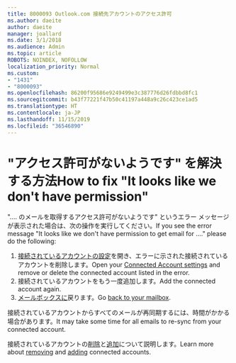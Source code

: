 ```yaml
---
title: 8000093 Outlook.com 接続先アカウントのアクセス許可
ms.author: daeite
author: daeite
manager: joallard
ms.date: 3/1/2018
ms.audience: Admin
ms.topic: article
ROBOTS: NOINDEX, NOFOLLOW
localization_priority: Normal
ms.custom:
- "1431"
- "8000093"
ms.openlocfilehash: 86200f95686e9249499e3c387776d26fdbbd8fc1
ms.sourcegitcommit: b43f77221f47b50c41197a448a9c26c423ce1ad5
ms.translationtype: HT
ms.contentlocale: ja-JP
ms.lasthandoff: 11/15/2019
ms.locfileid: "36546890"
---
```

# <a name="how-to-fix-it-looks-like-we-dont-have-permission"></a><span data-ttu-id="5b4b7-102">"アクセス許可がないようです" を解決する方法</span><span class="sxs-lookup"><span data-stu-id="5b4b7-102">How to fix "It looks like we don't have permission"</span></span>

<span data-ttu-id="5b4b7-103">".... のメールを取得するアクセス許可がないようです" というエラー メッセージが表示された場合は、次の操作を実行してください。</span><span class="sxs-lookup"><span data-stu-id="5b4b7-103">If you see the error message "It looks like we don't have permission to get email for ...." please do the following:</span></span>

1. <span data-ttu-id="5b4b7-104">[接続されているアカウントの設定](https://outlook.live.com/mail/options/mail/accounts)を開き、エラーに示された接続されているアカウントを削除します。</span><span class="sxs-lookup"><span data-stu-id="5b4b7-104">Open your [Connected Account settings](https://outlook.live.com/mail/options/mail/accounts) and remove or delete the connected account listed in the error.</span></span>
2. <span data-ttu-id="5b4b7-105">接続されているアカウントをもう一度追加します。</span><span class="sxs-lookup"><span data-stu-id="5b4b7-105">Add the connected account again.</span></span>
3. <span data-ttu-id="5b4b7-106">[メールボックスに](https://outlook.live.com/mail/inbox)戻ります。</span><span class="sxs-lookup"><span data-stu-id="5b4b7-106">Go [back to your mailbox](https://outlook.live.com/mail/inbox).</span></span>

<span data-ttu-id="5b4b7-107">接続されているアカウントからすべてのメールが再同期するには、時間がかかる場合があります。</span><span class="sxs-lookup"><span data-stu-id="5b4b7-107">It may take some time for all emails to re-sync from your connected account.</span></span>

<span data-ttu-id="5b4b7-108">接続されているアカウントの[削除](https://support.office.com/article/0b9a6b95-ff1b-46c1-bf60-d6b3b82c5ac8?wt.mc_id=Office_Outlook_com_Alchemy)と[追加](https://support.office.com/article/c5224df4-5885-4e79-91ba-523aa743f0ba?wt.mc_id=Office_Outlook_com_Alchemy)について説明します。</span><span class="sxs-lookup"><span data-stu-id="5b4b7-108">Learn more about [removing](https://support.office.com/article/0b9a6b95-ff1b-46c1-bf60-d6b3b82c5ac8?wt.mc_id=Office_Outlook_com_Alchemy) and [adding](https://support.office.com/article/c5224df4-5885-4e79-91ba-523aa743f0ba?wt.mc_id=Office_Outlook_com_Alchemy) connected accounts.</span></span>